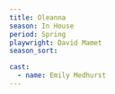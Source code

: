 ```yaml
---
title: Oleanna
season: In House
period: Spring
playwright: David Mamet
season_sort: 

cast:
  - name: Emily Medhurst
---
```



